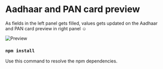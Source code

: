 # Aadhaar and PAN card preview 

As fields in the left panel gets filled, values gets updated on the Aadhaar and PAN card preview in right panel ☺   

![Preview](./assets/images/aadhaar_and_pan_card_preview.gif)

### `npm install`

Use this command to resolve the npm dependencies.